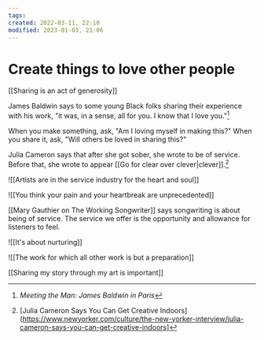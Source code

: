 ```yaml
---
tags: 
created: 2022-03-11, 22:10
modified: 2023-01-03, 21:06
---
```


# Create things to love other people
[[Sharing is an act of generosity]]

James Baldwin says to some young Black folks sharing their experience with his work, "it was, in a sense, all for you. I know that I love you."[^1]

When you make something, ask, "Am I loving myself in making this?" When you share it, ask, "Will others be loved in sharing this?"

Julia Cameron says that after she got sober, she wrote to be of service. Before that, she wrote to appear [[Go for clear over clever|clever]].[^2]

![[Artists are in the service industry for the heart and soul]]

![[You think your pain and your heartbreak are unprecedented]]

[[Mary Gauthier on The Working Songwriter]] says songwriting is about being of service. The service we offer is the opportunity and allowance for listeners to feel.

![[It's about nurturing]]

![[The work for which all other work is but a preparation]]

[[Sharing my story through my art is important]]

[^1]: *Meeting the Man: James Baldwin in Paris*
[^2]: [Julia Cameron Says You Can Get Creative Indoors](https://www.newyorker.com/culture/the-new-yorker-interview/julia-cameron-says-you-can-get-creative-indoors]
